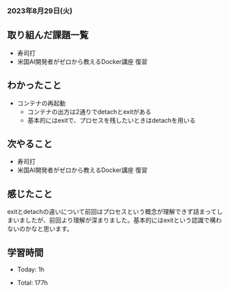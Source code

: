 ### 2023年8月29日(火)

## 取り組んだ課題一覧

- 寿司打
- 米国AI開発者がゼロから教えるDocker講座 復習


## わかったこと

- コンテナの再起動
  - コンテナの出方は2通りでdetachとexitがある
  - 基本的にはexitで、プロセスを残したいときはdetachを用いる

## 次やること

- 寿司打
- 米国AI開発者がゼロから教えるDocker講座 復習

## 感じたこと

exitとdetachの違いについて前回はプロセスという概念が理解できず詰まってしまいましたが、前回より理解が深まりました。基本的にはexitという認識で構わないのかなと思います。

## 学習時間

- Today: 1h

- Total: 177h

